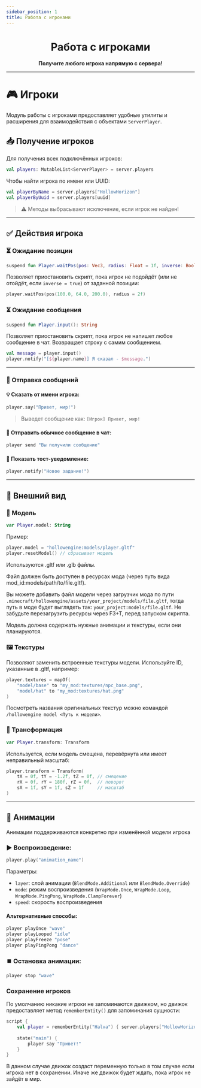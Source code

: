 ```yaml
---
sidebar_position: 1
title: Работа с игроками
---
```


<div align="center">

# Работа с игроками

**Получите любого игрока напрямую с сервера!**

<TitleImg id='player' />

---

</div>

# 🎮 Игроки

Модуль работы с игроками предоставляет удобные утилиты и расширения для взаимодействия с объектами `ServerPlayer`.

## 📥 Получение игроков

Для получения всех подключённых игроков:

```kotlin
val players: MutableList<ServerPlayer> = server.players
```

Чтобы найти игрока по имени или UUID:

```kotlin
val playerByName = server.players["HollowHorizon"]
val playerByUuid = server.players[uuid]
```

> ⚠️ Методы выбрасывают исключение, если игрок не найден!

---

## ✅ Действия игрока

### ⏳ Ожидание позиции

```kotlin
suspend fun Player.waitPos(pos: Vec3, radius: Float = 1f, inverse: Boolean = false)
```

Позволяет приостановить скрипт, пока игрок не подойдёт (или не отойдёт, если `inverse = true`) от заданной позиции:

```kotlin
player.waitPos(pos(100.0, 64.0, 200.0), radius = 2f)
```

### ⏳ Ожидание сообщения

```kotlin
suspend fun Player.input(): String
```

Позволяет приостановить скрипт, пока игрок не напишет любое сообщение в чат. Возвращает строку с самим сообщением.

```kotlin
val message = player.input()
player.notify("[${player.name}] Я сказал - $message.")
```

---

### 💬 Отправка сообщений

#### 💡 Сказать от имени игрока:

```kotlin
player.say("Привет, мир!")
```

> Выведет сообщение как: `[Игрок] Привет, мир!`

#### 📩 Отправить обычное сообщение в чат:

```kotlin
player send "Вы получили сообщение"
```

#### 🔔 Показать тост-уведомление:

```kotlin
player.notify("Новое задание!")
```

---

## 🧍 Внешний вид

### 🧬 Модель

```kotlin
var Player.model: String
```

Пример:

```kotlin
player.model = "hollowengine:models/player.gltf"
player.resetModel() // сбрасывает модель
```

Используются .gltf или .glb файлы.

Файл должен быть доступен в ресурсах мода (через путь вида mod_id:models/path/to/file.gltf).

Вы можете добавить файл модели через загрузчик мода по пути `.minecraft/hollowengine/assets/your_project/models/file.gltf`, тогда путь в моде будет выглядеть так: `your_project:models/file.gltf`. Не забудьте перезагрузить ресурсы через F3+T, перед запуском скрипта.

Модель должна содержать нужные анимации и текстуры, если они планируются.

### 🖼️ Текстуры

Позволяют заменить встроенные текстуры модели. Используйте ID, указанные в .gltf, например:

```kts
player.textures = mapOf(
    "model/base" to "my_mod:textures/npc_base.png",
    "model/hat" to "my_mod:textures/hat.png"
)
```

Посмотреть названия оригинальных текстур можно командой `/hollowengine model <Путь к модели>`.

### 🧱 Трансформация

```kotlin
var Player.transform: Transform
```

Используется, если модель смещена, перевёрнута или имеет неправильный масштаб:

```kts
player.transform = Transform(
    tX = 0f, tY = -1.2f, tZ = 0f, // смещение
    rX = 0f, rY = 180f, rZ = 0f,  // поворот
    sX = 1f, sY = 1f, sZ = 1f     // масштаб
)
```
---

## 🕺 Анимации

Анимации поддерживаются конкретно при изменённой модели игрока

### ▶️ Воспроизведение:

```kotlin
player.play("animation_name")
```

Параметры:

* `layer`: слой анимации (`BlendMode.Additional` или `BlendMode.Override`)
* `mode`: режим воспроизведения (`WrapMode.Once`, `WrapMode.Loop`, `WrapMode.PingPong`, `WrapMode.ClampForever`)
* `speed`: скорость воспроизведения

#### Альтернативные способы:

```kotlin
player playOnce "wave"
player playLooped "idle"
player playFreeze "pose"
player playPingPong "dance"
```

### ⏹️ Остановка анимации:

```kotlin
player stop "wave"
```

### Сохранение игроков

По умолчанию никакие игроки не запоминаются движком, но движок предоставляет метод `rememberEntity()` для запоминания сущности:

```kts
script {
    val player = rememberEntity("Halva") { server.players["HollowHorizon"] }
    
    state("main") {
        player say "Привет!"
    }
}
```

В данном случае движок создаст переменную только в том случае если игрока нет в сохранении. Иначе же движок будет ждать, пока игрок не зайдёт в мир.

